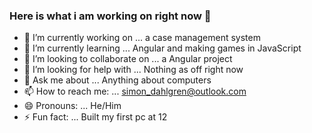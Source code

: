 ### Here is what i am working on right now 👋


- 🔭 I’m currently working on  ... a case management system
- 🌱 I’m currently learning  ... Angular and making games in JavaScript
- 👯 I’m looking to collaborate on ...  a Angular project
- 🤔 I’m looking for help with ... Nothing as off right now
- 💬 Ask me about ... Anything about computers
- 📫 How to reach me: ... simon_dahlgren@outlook.com
- 😄 Pronouns: ... He/Him
- ⚡ Fun fact: ... Built my first pc at 12
